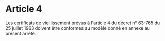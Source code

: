 # Article 4

Les certificats de vieillissement prévus à l'article 4 du décret n° 63-765 du 25 juillet 1963 doivent être conformes au modèle donné en annexe au présent arrêté.
